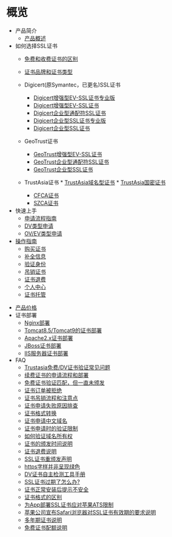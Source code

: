 # 概览

* 产品简介
    * [产品概述](/ussl/concepts/overview)
* 如何选择SSL证书
    * [免费和收费证书的区别](/ussl/process/difference)
    * [证书品牌和证书类型](/ussl/process/brand)
    * Digicert(原Symantec，已更名)SSL证书
        * [Digicert增强型EV-SSL证书专业版](/ussl/process/symantec/evpro)
        * [Digicert增强型EV-SSL证书](/ussl/process/symantec/ev)
        * [Digicert企业型通配符SSL证书](/ussl/process/symantec/ov)
        * [Digicert企业型SSL证书专业版](/ussl/process/symantec/ovpro)
        * [Digicert企业型SSL证书](/ussl/process/symantec/ov2)
    * GeoTrust证书
        * [GeoTrust增强型EV-SSL证书](/ussl/process/geotrust/ev)
        * [GeoTrust企业型通配符SSL证书](/ussl/process/geotrust/ovtong)
        * [GeoTrust企业型SSL证书](/ussl/process/geotrust/ov)
  * TrustAsia证书
        * [TrustAsia域名型证书](/ussl/process/TrustAsia/trustasia-ov)
        * [TrustAsia国密证书](/ussl/process/TrustAsia/trustasia-gm)
    
    * [CFCA证书](/ussl/process/CFCA)
    * [SZCA证书](/ussl/process/SZCA)
* 快速上手
    * [申请流程指南](/ussl/operate/simple)
    * [DV类型申请](/ussl/procedure/dv)
    * [OV/EV类型申请](/ussl/procedure/ovev)
* [操作指南](/ussl/operate)
    * [购买证书](/ussl/operate/buy)
    * [补全信息](/ussl/operate/complete)
    * [验证身份](/ussl/operate/fill)
    * [吊销证书](/ussl/operate/revoke)
    * [证书退费](/ussl/operate/refund)
    * [个人中心](/ussl/operate/grzx)
    * [证书托管](/ussl/operate/upload)

<div style="display:none">
* UPCA私有证书
    * [快速上手](/ussl/upca/ksss)
    * [概述](/ussl/upca/gs)
    * [信息概览](/ussl/upca/xxgl)
    * [CA管理](/ussl/upca/cagl)
    * [证书管理](/ussl/upca/zsgl)
</div>

* [产品价格](/ussl/price)
* 证书部署
    * [Nginx部署](/ussl/install/nginx)
    * [Tomcat8.5/Tomcat9的证书部署](/ussl/install/tomcat)
    * [Apache2.x证书部署](/ussl/install/apache)
    * [JBoss证书部署](/ussl/install/jboss)
    * [IIS服务器证书部署](/ussl/install/iis)
* FAQ
    * [Trustasia免费/DV证书验证常见问题](/ussl/faq/free)
    * [续费证书的申请流程和部署](/ussl/faq/xufei)
    * [免费证书验证匹配，但一直未颁发](/ussl/faq/banfa)
    * [证书订单被拒绝](/ussl/faq/refuse)
    * [证书吊销流程和注意点](/ussl/faq/jiance)
    * [证书申请失败原因排查](/ussl/faq/fail)
    * [证书格式转换](/ussl/faq/certificateconvert)
    * [证书申请中文域名](/ussl/faq/Chinese)
    * [证书申请时的验证限制](/ussl/faq/zssq)
    * [如何验证域名所有权](/ussl/faq/domain)
    * [证书的颁发时间说明](/ussl/faq/time)
    * [证书退费说明](/ussl/faq/tuifei)
    * [SSL证书重颁发声明](/ussl/faq/regrant)
    * [https字样并非呈现绿色](/ussl/faq/green)
    * [DV证书自主检测工具手册](/ussl/faq/dv)
    * [SSL证书过期了怎么办?](/ussl/faq/expired)
    * [证书正常安装后提示不安全](/ussl/faq/abnormal)
    * [证书格式的区别](/ussl/faq/certificate)
    * [为App部署SSL证书应对苹果ATS限制](/ussl/faq/apple)
    * [苹果公司宣布Safari浏览器对SSL证书有效期的要求说明](/ussl/faq/Safari)
    * [多年期证书说明](/ussl/faq/duonianqi)
    * [免费证书配额说明](/ussl/faq/peie)



